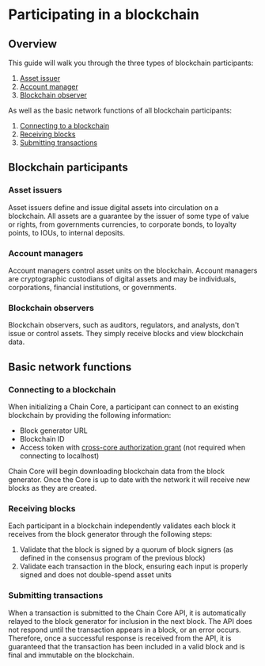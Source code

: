 <!---
This guide will walk you through the three types of blockchain participants, as well as their basic network functions.
-->

# Participating in a blockchain

## Overview

This guide will walk you through the three types of blockchain participants:

1. [Asset issuer](#asset-issuers)
2. [Account manager](#account-managers)
3. [Blockchain observer](#blockchain-observers)

As well as the basic network functions of all blockchain participants:

1. [Connecting to a blockchain](#connecting-to-a-blockchain)
2. [Receiving blocks](#receiving-blocks)
3. [Submitting transactions](#submitting-transactions)

## Blockchain participants

### Asset issuers

Asset issuers define and issue digital assets into circulation on a blockchain. All assets are a guarantee by the issuer of some type of value or rights, from governments currencies, to corporate bonds, to loyalty points, to IOUs, to internal deposits.

### Account managers

Account managers control asset units on the blockchain. Account managers are cryptographic custodians of digital assets and may be individuals, corporations, financial institutions, or governments.

### Blockchain observers

Blockchain observers, such as auditors, regulators, and analysts, don't issue or control assets. They simply receive blocks and view blockchain data.

## Basic network functions

### Connecting to a blockchain

When initializing a Chain Core, a participant can connect to an existing blockchain by providing the following information:

* Block generator URL
* Blockchain ID
* Access token with [cross-core authorization grant](authentication-and-authorization.md#authorization) (not required when connecting to localhost)

Chain Core will begin downloading blockchain data from the block generator. Once the Core is up to date with the network it will receive new blocks as they are created.

### Receiving blocks

Each participant in a blockchain independently validates each block it receives from the block generator through the following steps:

1. Validate that the block is signed by a quorum of block signers (as defined in the consensus program of the previous block)
2. Validate each transaction in the block, ensuring each input is properly signed and does not double-spend asset units

### Submitting transactions

When a transaction is submitted to the Chain Core API, it is automatically relayed to the block generator for inclusion in the next block. The API does not respond until the transaction appears in a block, or an error occurs. Therefore, once a successful response is received from the API, it is guaranteed that the transaction has been included in a valid block and is final and immutable on the blockchain.

